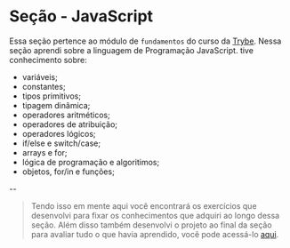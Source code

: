 # Seção - JavaScript

Essa seção pertence ao módulo de `fundamentos` do curso da [Trybe](https://www.betrybe.com/). Nessa seção aprendi sobre a linguagem de Programação JavaScript. tive conhecimento sobre: 
- variáveis;
- constantes;
- tipos primitivos;
- tipagem dinâmica;
- operadores aritméticos;
- operadores de atribuição; 
- operadores lógicos;
- if/else e switch/case;
- arrays e for;
- lógica de programação e algoritimos;
- objetos, for/in e funções;

--

>Tendo isso em mente aqui você encontrará os exercícios que desenvolvi para fixar os conhecimentos que adquiri ao longo dessa seção. Além disso também desenvolvi o projeto ao final da seção para avaliar tudo o que havia aprendido, você pode acessá-lo [aqui](https://github.com/tryber/sd-021-a-project-playground-functions/pull/98).